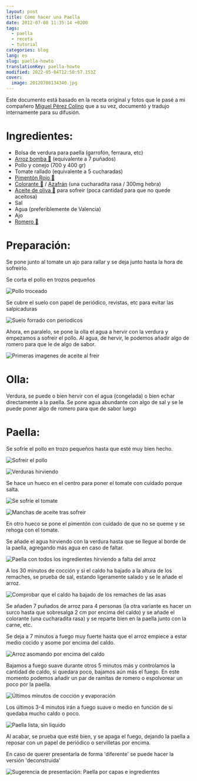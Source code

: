```yaml
---
layout: post
title: Cómo hacer una Paella
date: 2012-07-08 11:35:14 +0200
tags:
  - paella
  - receta
  - tutorial
categories: blog
lang: es
slug: paella-howto
translationKey: paella-howto
modified: 2022-05-04T12:50:57.153Z
cover:
  image: 20120708134340.jpg
---
```


Este documento está basado en la receta original y fotos que le pasé a mi compañero [Miguel Pérez Colino](https://twitter.com/mmmmmmpc) que a su vez, documentó y tradujo internamente para su difusión.

# Ingredientes:

- Bolsa de verdura para paella (garrofón, ferraura, etc)
- [Arroz bomba 🛒](https://www.amazon.es/dp/B00986HSH0?tag=redken-21) (equivalente a 7 puñados)
- Pollo y conejo (700 y 400 gr)
- Tomate rallado (equivalente a 5 cucharadas)
- [Pimentón Rojo 🛒](https://www.amazon.es/dp/B07FZLMP8N?tag=redken-21&psc=1)
- [Colorante 🛒](https://www.amazon.es/dp/B01HIVII4I?tag=redken-21) / [Azafrán](https://www.amazon.es/dp/B01N6OVPYQ?tag=redken-21&psc=1) (una cucharadita rasa / 300mg hebra)
- [Aceite de oliva 🛒](https://www.amazon.es/dp/B0781Z7TD4?tag=redken-21) para sofreir (poca cantidad para que no quede aceitosa)
- Sal
- Agua (preferiblemente de Valencia)
- Ajo
- [Romero 🛒](https://www.amazon.es/dp/B01HN23N3S?tag=redken-21)

# Preparación:

Se pone junto al tomate un ajo para rallar y se deja junto hasta la hora de sofreirlo.

Se corta el pollo en trozos pequeños

![Pollo troceado](20120708123548.jpg)

Se cubre el suelo con papel de periódico, revistas, etc para evitar las salpicaduras

![Suelo forrado con periodicos](20120708123605.jpg)

Ahora, en paralelo, se pone la olla el agua a hervir con la verdura y empezamos a sofreir el pollo. Al agua, de hervir, le podemos añadir algo de romero para que le de algo de sabor.

![Primeras imagenes de aceite al freir](20120708124816.jpg)

# Olla:

Verdura, se puede o bien hervir con el agua (congelada) o bien echar directamente a la paella.
Se pone agua abundante con algo de sal y se le puede poner algo de romero para que de sabor luego

# Paella:

Se sofríe el pollo en trozo pequeños hasta que esté muy bien hecho.

![Sofreir el pollo](20120708124821.jpg)

![Verduras hirviendo](20120708125401.jpg)

Se hace un hueco en el centro para poner el tomate con cuidado porque salta.

![Se sofríe el tomate](20120708125657.jpg)

![Manchas de aceite tras sofreir](20120708125835.jpg)

En otro hueco se pone el pimentón con cuidado de que no se queme y se rehoga con el tomate.

Se añade el agua hirviendo con la verdura hasta que se llegue al borde de la paella, agregando más agua en caso de faltar.

![Paella con todos los ingredientes hirviendo a falta del arroz](20120708125947.jpg)

A los 30 minutos de cocción y si el caldo ha bajado a la altura de los remaches, se prueba de sal, estando ligeramente salado y se le añade el arroz.

![Comprobar que el caldo ha bajado de los remaches de las asas](20120708132403.jpg)

Se añaden 7 puñados de arroz para 4 personas (la otra variante es hacer un surco hasta que sobresalga 2 cm por encima del caldo) y se añade el colorante (una cucharadita rasa) y se reparte bien en la paella junto con la carne, etc.

Se deja a 7 minutos a fuego muy fuerte hasta que el arroz empiece a estar medio cocido y asome por encima del caldo.

![Arroz asomando por encima del caldo](20120708133656.jpg)

Bajamos a fuego suave durante otros 5 minutos más y controlamos la cantidad de caldo, si quedara poco, bajamos aún más el fuego. En este momento podemos añadir un par de ramitas de romero o espolvorear un poco por la paella.

![Últimos minutos de cocción y evaporación](20120708134140.jpg)

Los últimos 3-4 minutos irán a fuego suave o medio en función de si quedaba mucho caldo o poco.

![Paella lista, sin liquido](20120708134340.jpg)

Al acabar, se prueba que esté bien, y se apaga el fuego, dejando la paella a reposar con un papel de periódico o servilletas por encima.

En caso de querer presentarla de forma 'diferente' se puede hacer la versión 'deconstruida'

![Sugerencia de presentación: Paella por capas e ingredientes](20120617142649.jpg)
